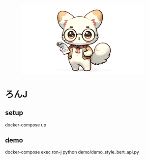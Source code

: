 <p align="center">
  <img alt="OpenDevin Logo" src="./docs/icon.png" width="400" />
</p>


# ろんJ



## setup

docker-compose up

## demo

docker-compose exec ron-j python demo/demo_style_bert_api.py

##
